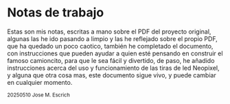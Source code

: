 # Notas de trabajo

Estas son mis notas, escritas a mano sobre el PDF del proyecto original, algunas las he ido pasando a limpio y las he reflejado sobre el propio PDF, que ha quedado un poco caotico, también he completado el documento, 
con instrucciones que pueden ayudar a quien esté pensando en construir el famoso camioncito, 
para que le sea fácil y divertido, de paso, he añadido instrucciones acerca del uso y funcionamiento de las tiras de led Neopixel, 
y alguna que otra cosa mas, este documento sigue vivo, y puede cambiar en cualquier momento.

<sub> 
20250510 Jose M. Escrich 
</sub>
